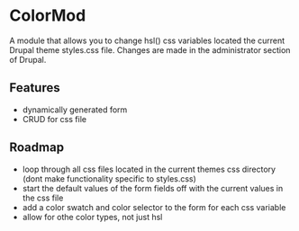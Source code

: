 # ColorMod

A module that allows you to change hsl() css variables located the current Drupal theme styles.css file.
Changes are made in the administrator section of Drupal.

## Features

- dynamically generated form
- CRUD for css file

## Roadmap

- loop through all css files located in the current themes css directory (dont make functionality specific to styles.css)
- start the default values of the form fields off with the current values in the css file
- add a color swatch and color selector to the form for each css variable
- allow for othe color types, not just hsl
